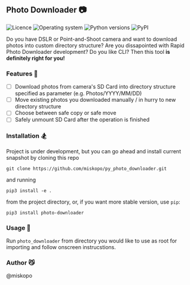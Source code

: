 ## Photo Downloader :camera:

![Licence](https://img.shields.io/badge/licence-GPLv3-blue.svg)
![Operating system](https://img.shields.io/badge/OS-Linux-yellow.svg)
![Python versions](https://img.shields.io/pypi/pyversions/Django.svg)
![PyPI](https://img.shields.io/pypi/v/photo-downloader)

Do you have DSLR or Point-and-Shoot camera and want to download photos into custom directory structure? 
Are you dissapointed with Rapid Photo Downloader development? Do you like CLI? Then this tool **is definitely right for you!**

### Features :wrench:
- [ ] Download photos from camera's SD Card into directory structure specified as parameter (e.g. Photos/YYYY/MM/DD)
- [ ] Move existing photos you downloaded manually / in hurry to new directory structure
- [ ] Choose between safe copy or safe move
- [ ] Safely unmount SD Card after the operation is finished

### Installation :snowboarder:
Project is under development, but you can go ahead and install current snapshot by cloning this repo

```git clone https://github.com/miskopo/py_photo_downloader.git```

and running
 
```pip3 install -e .```

from the project directory, or, if you want more stable version, use `pip`:

```pip3 install photo-downloader```

### Usage :vertical_traffic_light:
Run `photo_downloader` from directory you would like to use as root for importing and follow onscreen instrucstions.

### Author  :smirk_cat:
@miskopo
